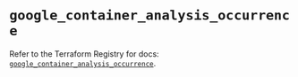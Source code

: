 # `google_container_analysis_occurrence`

Refer to the Terraform Registry for docs: [`google_container_analysis_occurrence`](https://registry.terraform.io/providers/hashicorp/google/6.12.0/docs/resources/container_analysis_occurrence).
